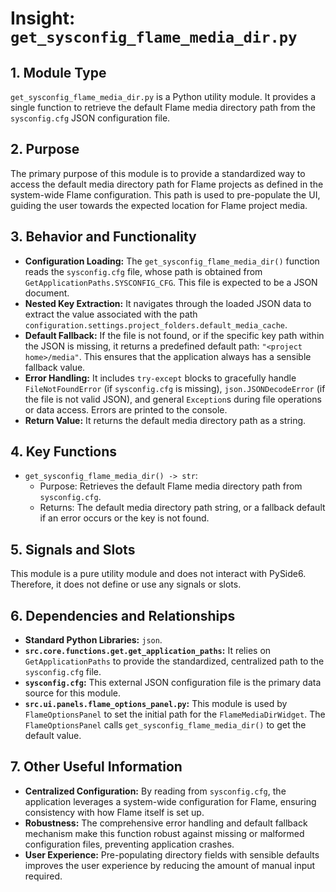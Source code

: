 # Insight: `get_sysconfig_flame_media_dir.py`

## 1. Module Type

`get_sysconfig_flame_media_dir.py` is a Python utility module. It provides a single function to retrieve the default Flame media directory path from the `sysconfig.cfg` JSON configuration file.

## 2. Purpose

The primary purpose of this module is to provide a standardized way to access the default media directory path for Flame projects as defined in the system-wide Flame configuration. This path is used to pre-populate the UI, guiding the user towards the expected location for Flame project media.

## 3. Behavior and Functionality

- **Configuration Loading:** The `get_sysconfig_flame_media_dir()` function reads the `sysconfig.cfg` file, whose path is obtained from `GetApplicationPaths.SYSCONFIG_CFG`. This file is expected to be a JSON document.
- **Nested Key Extraction:** It navigates through the loaded JSON data to extract the value associated with the path `configuration.settings.project_folders.default_media_cache`.
- **Default Fallback:** If the file is not found, or if the specific key path within the JSON is missing, it returns a predefined default path: `"<project home>/media"`. This ensures that the application always has a sensible fallback value.
- **Error Handling:** It includes `try-except` blocks to gracefully handle `FileNotFoundError` (if `sysconfig.cfg` is missing), `json.JSONDecodeError` (if the file is not valid JSON), and general `Exception`s during file operations or data access. Errors are printed to the console.
- **Return Value:** It returns the default media directory path as a string.

## 4. Key Functions

- `get_sysconfig_flame_media_dir() -> str`:
  - Purpose: Retrieves the default Flame media directory path from `sysconfig.cfg`.
  - Returns: The default media directory path string, or a fallback default if an error occurs or the key is not found.

## 5. Signals and Slots

This module is a pure utility module and does not interact with PySide6. Therefore, it does not define or use any signals or slots.

## 6. Dependencies and Relationships

- **Standard Python Libraries:** `json`.
- **`src.core.functions.get.get_application_paths`:** It relies on `GetApplicationPaths` to provide the standardized, centralized path to the `sysconfig.cfg` file.
- **`sysconfig.cfg`:** This external JSON configuration file is the primary data source for this module.
- **`src.ui.panels.flame_options_panel.py`:** This module is used by `FlameOptionsPanel` to set the initial path for the `FlameMediaDirWidget`. The `FlameOptionsPanel` calls `get_sysconfig_flame_media_dir()` to get the default value.

## 7. Other Useful Information

- **Centralized Configuration:** By reading from `sysconfig.cfg`, the application leverages a system-wide configuration for Flame, ensuring consistency with how Flame itself is set up.
- **Robustness:** The comprehensive error handling and default fallback mechanism make this function robust against missing or malformed configuration files, preventing application crashes.
- **User Experience:** Pre-populating directory fields with sensible defaults improves the user experience by reducing the amount of manual input required.
